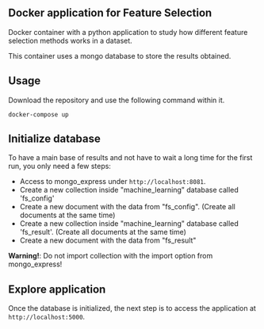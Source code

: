 ## Docker application for Feature Selection

Docker container with a python application to study how different feature selection methods works in a dataset.

This container uses a mongo database to store the results obtained.

## Usage

Download the repository and use the following command within it.

```
docker-compose up
```

## Initialize database

To have a main base of results and not have to wait a long time for the first run, you only need a few steps:

- Access to mongo_express under `http://localhost:8081`.
- Create a new collection inside "machine_learning" database called 'fs_config'
- Create a new document with the data from "fs_config". (Create all documents at the same time)
- Create a new collection inside "machine_learning" database called 'fs_result'. (Create all documents at the same time)
- Create a new document with the data from "fs_result"

**Warning!**: Do not import collection with the import option from mongo_express!

## Explore application

Once the database is initialized, the next step is to access the application at `http://localhost:5000`.




